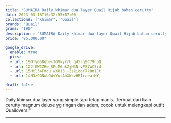 ```yaml
---
title: "SUMAIRA Daily khimar dua layer Quail Hijab bahan cerutty"
date: 2023-03-18T16:32:55+07:00
collections: ["Khimar", "Quail"]
brands: "Quail"
grams: "190"
description : "SUMAIRA Daily khimar dua layer Quail Hijab bahan cerutty"
price: "85,000.00"

google_drive:
  enable: true
  pics:
  - url: 19OTyG58qbex3dVkyrrU_gd5rg9C79npQ
  - url: 122fGWCZEw_SFcM6ukZjN3NrvP37wC5id
  - url: 15Htl34Fmdu_wXUi3_-ZskiogY7k8nIJt
  - url: 14N3z9GNwbQWvYutAnXWcvHRIraeaiHYj

draft: false
---
```


Daily khimar dua layer yang simple tapi tetap manis. Terbuat dari kain cerutty magnum deluxe yg ringan dan adem, cocok untuk melengkapi outfit Quailovers."

----------    
 
